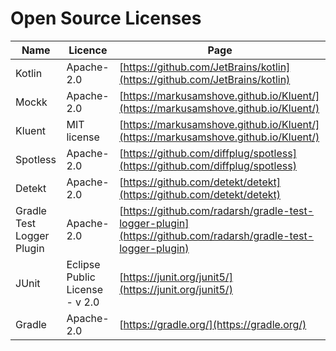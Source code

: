 # Open Source Licenses

| Name                      | Licence                        | Page                                                                                                         |
| ------------------------- | ------------------------------ | ------------------------------------------------------------------------------------------------------------ |
| Kotlin                    | Apache-2.0                     | [https://github.com/JetBrains/kotlin](https://github.com/JetBrains/kotlin)                                   |
| Mockk                     | Apache-2.0                     | [https://markusamshove.github.io/Kluent/](https://markusamshove.github.io/Kluent/)                           |
| Kluent                    | MIT license                    | [https://markusamshove.github.io/Kluent/](https://markusamshove.github.io/Kluent/)                           |
| Spotless                  | Apache-2.0                     | [https://github.com/diffplug/spotless](https://github.com/diffplug/spotless)                                 |
| Detekt                    | Apache-2.0                     | [https://github.com/detekt/detekt](https://github.com/detekt/detekt)                                         |
| Gradle Test Logger Plugin | Apache-2.0                     | [https://github.com/radarsh/gradle-test-logger-plugin](https://github.com/radarsh/gradle-test-logger-plugin) |
| JUnit                     | Eclipse Public License - v 2.0 | [https://junit.org/junit5/](https://junit.org/junit5/)                                                       |
| Gradle                    | Apache-2.0                     | [https://gradle.org/](https://gradle.org/)                                                                   |

